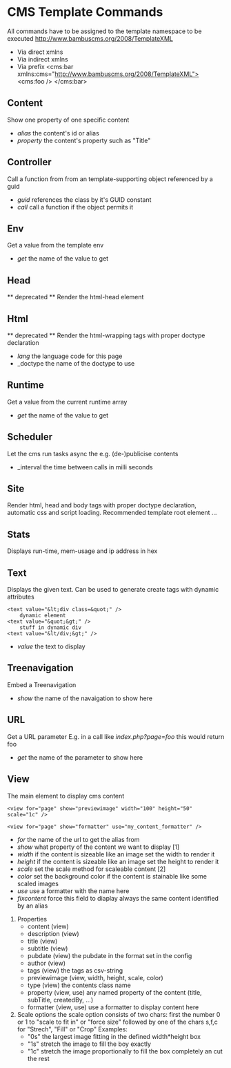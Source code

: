 CMS Template Commands
=====================

All commands have to be assigned to the template namespace to be executed
    http://www.bambuscms.org/2008/TemplateXML
* Via direct xmlns
    <foo xmlns="http://www.bambuscms.org/2008/TemplateXML" />
* Via indirect xmlns
    <bar xmlns="http://www.bambuscms.org/2008/TemplateXML">
        <foo />
    </bar>
* Via prefix
    <cms:bar xmlns:cms="http://www.bambuscms.org/2008/TemplateXML">
        <cms:foo />
    </cms:bar>


Content
-------
Show one property of one specific content
    <content alias="demo-2011-02-25" property="Title" />
* _alias_ the content's id or alias
* _property_ the content's property such as "Title"


Controller
----------
Call a function from from an template-supporting object referenced by a guid
    <controller guid="de.tutech.events" call="test">
        <param name="namedParameter" value="testing" /> 
    </controller>
* _guid_ references the class by it's GUID constant
* _call_ call a function if the object permits it


Env
---
Get a value from the template env
    <env get="stuff" />
* _get_ the name of the value to get


Head
----
** deprecated **
Render the html-head element 
    <head />


Html
----
** deprecated **
Render the html-wrapping tags with proper doctype declaration
    <html lang="en" doctype="html4"></html>
* _lang_ the language code for this page
* _doctype the name of the doctype to use


Runtime
-------
Get a value from the current runtime array
    <runtime get="stuff" />
* _get_ the name of the value to get


Scheduler
---------
Let the cms run tasks async the e.g. (de-)publicise contents
    <scheduler interval="10000" />
* _interval the time between calls in milli seconds


Site
----
Render html, head and body tags with proper doctype declaration, 
automatic css and script loading.
Recommended template root element
    <site>...</site>


Stats
-----
Displays run-time, mem-usage and ip address in hex
    <stats />


Text
----
Displays the given text.
Can be used to generate create tags with dynamic attributes
    <text value="text" />

    <text value="&lt;div class=&quot;" />
        dynamic element
    <text value="&quot;&gt;" />
        stuff in dynamic div
    <text value="&lt/div;&gt;" />
* _value_ the text to display


Treenavigation
--------------
Embed a Treenavigation
    <treenavigation show="navi" />
* _show_ the name of the navaigation to show here



URL
---
Get a URL parameter 
E.g. in a call like _index.php?page=foo_ this would return foo
    <url get="page" />
* _get_ the name of the parameter to show here



View
----
The main element to display cms content
    <view for="page" show="content" />
    
    <view for="page" show="previewimage" width="100" height="50" scale="1c" />

    <view for="page" show="formatter" use="my_content_formatter" />
* _for_ the name of the url to get the alias from
* _show_ what property of the content we want to display [1]
* _width_ if the content is sizeable like an image set the width to render it
* _height_ if the content is sizeable like an image set the height to render it
* _scale_ set the scale method for scaleable content [2]
* _color_ set the background color if the content is stainable like some scaled images 
* _use_ use a formatter with the name here
* _fixcontent_ force this field to diaplay always the same content identified by an alias

1. Properties
    - content (view)
    - description (view)
    - title (view)
    - subtitle (view)
    - pubdate (view)
      the pubdate in the format set in the config
    - author (view)
    - tags (view)
      the tags as csv-string
    - previewimage (view, width, height, scale, color)
    - type (view)
      the contents class name
    - property (view, use)
      any named property of the content (title, subTitle, createdBy, ...)
    - formatter (view, use)
      use a formatter to display content here
2. Scale options
the scale option consists of two chars:
first the number 0 or 1 to "scale to fit in" or "force size"
followed by one of the chars s,f,c for "Strech", "Fill" or "Crop"
Examples:
    - "0s" the largest image fitting in the defined width*height box
    - "1s" stretch the image to fill the boy exactly
    - "1c" stretch the image proportionally to fill the box completely an cut the rest 
